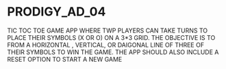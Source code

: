 # PRODIGY_AD_04
TIC TOC TOE GAME APP WHERE TWP PLAYERS CAN TAKE TURNS TO PLACE THEIR SYMBOLS (X OR O) ON A 3*3 GRID. THE OBJECTIVE IS TO FROM A HORIZONTAL , VERTICAL, OR DAIGONAL LINE OF THREE OF THEIR SYMBOLS TO WIN THE GAME. THE APP SHOULD ALSO INCLUDE A RESET OPTION TO START A NEW GAME 
